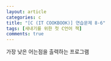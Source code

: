 ```yaml
---
layout: article
categories: c
title: "[C (IT COOKBOOK)] 연습문제 8-6"
tags: [새내기를 위한 첫 C언어 책]
comments: true
---
```


가장 낮은 어는점을 출력하는 프로그램

<script src="https://gist.github.com/junne47/fa59081f1c79185c404681ffe8d6d62a.js"></script>
